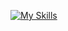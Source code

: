 [![My Skills](https://skillicons.dev/icons?i=html,css,sass,tailwindcss,javascript,typescript,react,nextjs,nodejs,figma&theme=light)](https://skillicons.dev)
